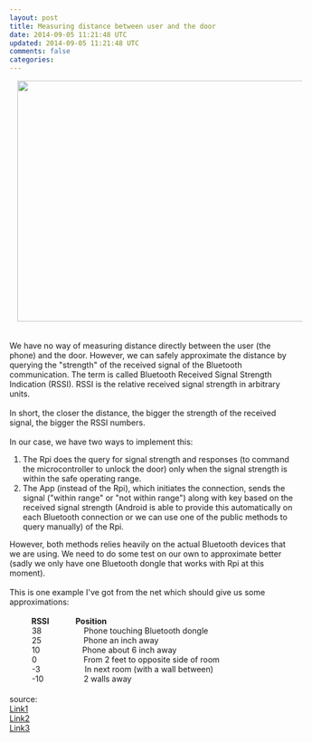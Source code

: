 ```yaml
---           
layout: post
title: Measuring distance between user and the door
date: 2014-09-05 11:21:48 UTC
updated: 2014-09-05 11:21:48 UTC
comments: false
categories: 
---
```


<div class="separator" style="clear: both; text-align: center;"><a href="http://2.bp.blogspot.com/-RXNlxYb9yvM/Ule-HVZ9T_I/AAAAAAAAAys/mYbwrHzdcm4/s1600/Untitled+drawing+(4).jpg" imageanchor="1" style="margin-left: 1em; margin-right: 1em;"><img border="0" height="426" src="http://2.bp.blogspot.com/-RXNlxYb9yvM/Ule-HVZ9T_I/AAAAAAAAAys/mYbwrHzdcm4/s640/Untitled+drawing+(4).jpg" width="640" /></a></div><br /><br />We have no way of measuring distance directly between the user (the phone) and the door. However, we can safely approximate the distance by querying the "strength" of the received signal of the Bluetooth communication. The term is called Bluetooth Received Signal Strength Indication (RSSI). RSSI is the relative received signal strength in arbitrary units.<br /><br />In short, the closer the distance, the bigger the strength of the received signal, the bigger the RSSI numbers.<br /><br />In our case, we have two ways to implement this:<br /><ol><li>The Rpi does the query for signal strength and responses (to command the microcontroller to unlock the door) only when the signal strength is within the safe operating range.</li><li>The App (instead of the Rpi), which initiates the connection, sends the signal ("within range" or "not within range") along with key based on the received signal strength (Android is able to provide this automatically on each Bluetooth connection or we can use one of the public methods to query manually) of the Rpi.</li></ol><div>However, both methods relies heavily on the actual Bluetooth devices that we are using. We need to do some test on our own to approximate better (sadly we only have one Bluetooth dongle that works with Rpi at this moment). <br /><br />This is one example I've got from the net which should give us some approximations:<br /><br />&nbsp; &nbsp; &nbsp; &nbsp; &nbsp;<b> RSSI &nbsp; &nbsp; &nbsp; &nbsp; &nbsp; &nbsp; &nbsp;Position</b><br />&nbsp; &nbsp; &nbsp; &nbsp; &nbsp; 38 &nbsp; &nbsp; &nbsp; &nbsp; &nbsp; &nbsp; &nbsp; &nbsp; &nbsp; Phone touching Bluetooth dongle<br />&nbsp; &nbsp; &nbsp; &nbsp; &nbsp; 25 &nbsp; &nbsp; &nbsp; &nbsp; &nbsp; &nbsp; &nbsp; &nbsp; &nbsp; Phone an inch away</div><div>&nbsp; &nbsp; &nbsp; &nbsp; &nbsp; 10 &nbsp; &nbsp; &nbsp; &nbsp; &nbsp; &nbsp; &nbsp; &nbsp; &nbsp; Phone about 6 inch away</div><div>&nbsp; &nbsp; &nbsp; &nbsp; &nbsp; 0 &nbsp; &nbsp; &nbsp; &nbsp; &nbsp; &nbsp; &nbsp; &nbsp; &nbsp; &nbsp; From 2 feet to opposite side of room</div><div>&nbsp; &nbsp; &nbsp; &nbsp; &nbsp; -3 &nbsp; &nbsp; &nbsp; &nbsp; &nbsp; &nbsp; &nbsp; &nbsp; &nbsp; &nbsp;In next room (with a wall between)</div><div>&nbsp; &nbsp; &nbsp; &nbsp; &nbsp; -10 &nbsp; &nbsp; &nbsp; &nbsp; &nbsp; &nbsp; &nbsp; &nbsp; &nbsp;2 walls away<br /><span style="font-family: Arial, Helvetica, sans-serif;"><br style="background-color: #fcfcfc; color: #333333; font-size: 13px; line-height: 19.234375px;" /></span></div>source:<br /><a href="http://www.raspberrypi.org/phpBB3/viewtopic.php?t=47466&amp;p=372150">Link1</a><br /><a href="http://developer.android.com/reference/android/bluetooth/BluetoothDevice.html#EXTRA_RSSI">Link2</a><br /><a href="http://developer.android.com/reference/android/bluetooth/BluetoothGatt.html#readRemoteRssi()">Link3</a><br /><br /><br /><br /><br /><div><br /></div>